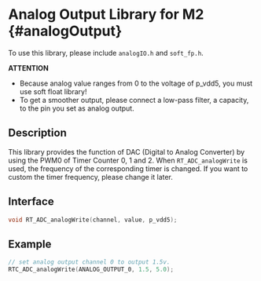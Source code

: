 # Analog Output Library for M2  {#analogOutput}

To use this library, please include `analogIO.h` and `soft_fp.h`.

**ATTENTION**

- Because analog value ranges from 0 to the voltage of p_vdd5, you must use soft float library!
- To get a smoother output, please connect a low-pass filter, a capacity, to the pin you set as analog output.

## Description

This library provides the function of DAC (Digital to Analog Converter) by using the PWM0 of Timer Counter 0, 1 and 2. When `RT_ADC_analogWrite` is used, the frequency of the corresponding timer is changed. If you want to custom the timer frequency, please change it later.

## Interface

```C
void RT_ADC_analogWrite(channel, value, p_vdd5);
```

## Example

```C
// set analog output channel 0 to output 1.5v.
RTC_ADC_analogWrite(ANALOG_OUTPUT_0, 1.5, 5.0);
```

